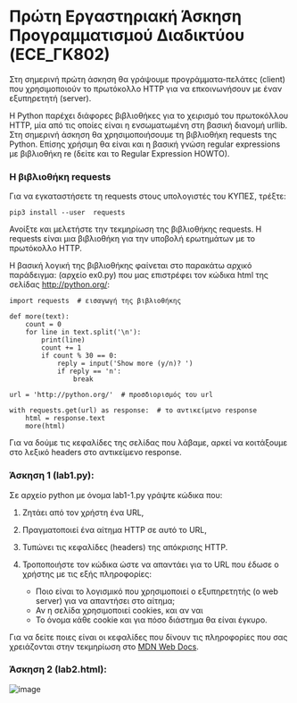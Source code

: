 # Πρώτη Εργαστηριακή Άσκηση Προγραμματισμού Διαδικτύου (ECE_ΓΚ802)

Στη σημερινή πρώτη άσκηση θα γράψουμε προγράμματα-πελάτες (client) που χρησιμοποιούν το πρωτόκολλο HTTP για να επκοινωνήσουν με έναν εξυπηρετητή (server).

Η Python παρέχει διάφορες βιβλιοθήκες για το χειρισμό του πρωτοκόλλου HTTP, μία από τις οποίες είναι η ενσωματωμένη στη βασική διανομή urllib. Στη σημερινή άσκηση θα χρησιμοποιήσουμε τη βιβλιοθήκη requests της Python. Επίσης χρήσιμη θα είναι και η βασική γνώση regular expressions με βιβλιοθήκη re (δείτε και το Regular Expression HOWTO).

### Η βιβλιοθήκη requests

Για να εγκαταστήσετε τη requests στους υπολογιστές του ΚΥΠΕΣ, τρέξτε:

```pip3 install --user  requests```

Ανοίξτε και μελετήστε την τεκμηρίωση της βιβλιοθήκης requests. Η requests είναι μια βιβλιοθήκη για την υποβολή ερωτημάτων με το πρωτόκολλο HTTP.

Η βασική λογική της βιβλιοθήκης φαίνεται στο παρακάτω αρχικό παράδειγμα: (αρχείο ex0.py) που μας επιστρέφει τον κώδικα html της σελίδας http://python.org/:


```
import requests  # εισαγωγή της βιβλιοθήκης

def more(text):
    count = 0
    for line in text.split('\n'):
        print(line)
        count += 1
        if count % 30 == 0:
            reply = input('Show more (y/n)? ')
            if reply == 'n':
                break

url = 'http://python.org/'  # προσδιορισμός του url

with requests.get(url) as response:  # το αντικείμενο response
    html = response.text
    more(html)

```

Για να δούμε τις κεφαλίδες της σελίδας που λάβαμε, αρκεί να κοιτάξουμε στο λεξικό headers στο αντικείμενο response.

### Άσκηση 1 (lab1.py):

Σε αρχείο python με όνομα lab1-1.py γράψτε κώδικα που:

1. Ζητάει από τον χρήστη ένα URL,
2. Πραγματοποιεί ένα αίτημα HTTP σε αυτό το URL,
3. Τυπώνει τις κεφαλίδες (headers) της απόκρισης HTTP.
4. Τροποποιήστε τον κώδικα ώστε να απαντάει για το URL που έδωσε ο χρήστης με τις εξής πληροφορίες:

    - Ποιο είναι το λογισμικό που χρησιμοποιεί ο εξυπηρετητής (ο web server) για να απαντήσει στο αίτημα;
    - Αν η σελίδα χρησιμοποιεί cookies, και αν ναι
    - Το όνομα κάθε cookie και για πόσο διάστημα θα είναι έγκυρο.

Για να δείτε ποιες είναι οι κεφαλίδες που δίνουν τις πληροφορίες που σας χρειάζονται στην τεκμηρίωση στο [MDN Web Docs](https://developer.mozilla.org/en-US/).

### Άσκηση 2 (lab2.html):

![image](https://user-images.githubusercontent.com/119429929/222926271-cadc30a7-1c62-4968-b614-33f3221cb181.png)

